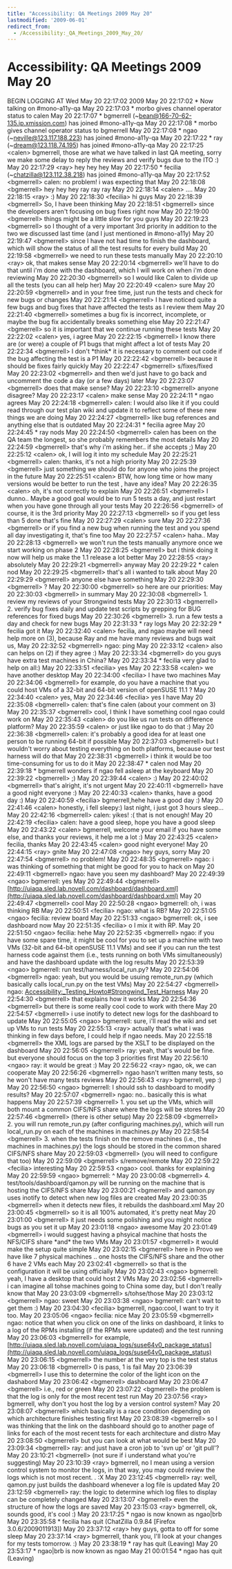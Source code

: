 ```yaml
---
title: "Accessibility: QA Meetings 2009 May 20"
lastmodified: '2009-06-01'
redirect_from:
  - /Accessibility:_QA_Meetings_2009_May_20/
---
```


Accessibility: QA Meetings 2009 May 20
======================================

BEGIN LOGGING AT Wed May 20 22:17:02 2009
 May 20 22:17:02 \* Now talking on #mono-a11y-qa
 May 20 22:17:03 \* morbo gives channel operator status to calen
 May 20 22:17:07 \* bgmerrell (\~bean@166-70-62-135.ip.xmission.com) has joined #mono-a11y-qa
 May 20 22:17:08 \* morbo gives channel operator status to bgmerrell
 May 20 22:17:08 \* ngao (\~neville@123.117.188.223) has joined #mono-a11y-qa
 May 20 22:17:22 \* ray (\~dream@123.118.74.195) has joined #mono-a11y-qa
 May 20 22:17:25 \<calen\> bgmerrell, those are what we have talked in last QA meeting, sorry we make some delay to reply the reviews and verify bugs due to the ITO :)
 May 20 22:17:29 \<ray\> hey hey hey
 May 20 22:17:50 \* fecilia (\~chatzilla@123.112.38.218) has joined #mono-a11y-qa
 May 20 22:17:52 \<bgmerrell\> calen: no problem! i was expecting that
 May 20 22:18:08 \<bgmerrell\> hey hey hey ray ray ray
 May 20 22:18:14 \<calen\> ....
 May 20 22:18:15 \<ray\> :)
 May 20 22:18:30 \<fecilia\> hi guys
 May 20 22:18:39 \<bgmerrell\> So, I have been thinking
 May 20 22:18:51 \<bgmerrell\> since the developers aren't focusing on bug fixes right now
 May 20 22:19:00 \<bgmerrell\> things might be a little slow for you guys
 May 20 22:19:23 \<bgmerrell\> so I thought of a very important 3rd priority in addition to the two we discussed last time (and I just mentioned in #mono-a11y)
 May 20 22:19:47 \<bgmerrell\> since I have not had time to finish the dashboard, which will show the status of all the test results for every build
 May 20 22:19:58 \<bgmerrell\> we need to run these tests manually
 May 20 22:20:10 \<ray\> ok, that makes sense
 May 20 22:20:14 \<bgmerrell\> we'll have to do that until i'm done with the dashboard, which I will work on when i'm done reviewing
 May 20 22:20:30 \<bgmerrell\> so I would like Calen to divide up all the tests (you can all help her)
 May 20 22:20:49 \<calen\> sure
 May 20 22:20:59 \<bgmerrell\> and in your free time, just run the tests and check for new bugs or changes
 May 20 22:21:14 \<bgmerrell\> I have noticed quite a few bugs and bug fixes that have affected the tests as I review them
 May 20 22:21:40 \<bgmerrell\> sometimes a bug fix is incorrect, incomplete, or maybe the bug fix accidentally breaks something else
 May 20 22:21:47 \<bgmerrell\> so it is important that we continue running these tests
 May 20 22:22:02 \<calen\> yes, i agree
 May 20 22:22:15 \<bgmerrell\> I know there are (or were) a couple of P1 bugs that might affect a lot of tests
 May 20 22:22:34 \<bgmerrell\> I don't \*think\* it is necessary to comment out code if the bug affecting the test is a P1
 May 20 22:22:42 \<bgmerrell\> because it should be fixes fairly quickly
 May 20 22:22:47 \<bgmerrell\> s/fixes/fixed
 May 20 22:23:02 \<bgmerrell\> and then we'd just have to go back and uncomment the code a day (or a few days) later
 May 20 22:23:07 \<bgmerrell\> does that make sense?
 May 20 22:23:10 \<bgmerrell\> anyone disagree?
 May 20 22:23:17 \<calen\> make sense
 May 20 22:24:11 \* ngao agrees
 May 20 22:24:18 \<bgmerrell\> calen: I would also like it if you could read through our test plan wiki and update it to reflect some of these new things we are doing
 May 20 22:24:27 \<bgmerrell\> like bug references and anything else that is outdated
 May 20 22:24:31 \* fecilia agree
 May 20 22:24:45 \* ray nods
 May 20 22:24:50 \<bgmerrell\> calen has been on the QA team the longest, so she probably remembers the most details
 May 20 22:24:59 \<bgmerrell\> that's why i'm asking her.. if she accepts ;)
 May 20 22:25:12 \<calen\> ok, I will log it into my schedule
 May 20 22:25:21 \<bgmerrell\> calen: thanks, it's not a high priority
 May 20 22:25:39 \<bgmerrell\> just something we should do for anyone who joins the project in the future
 May 20 22:25:51 \<calen\> BTW, how long time or how many versions would be better to run the test , have any idea?
 May 20 22:26:35 \<calen\> oh, it's not correctly to explain
 May 20 22:26:51 \<bgmerrell\> I dunno.. Maybe a good goal would be to run 5 tests a day, and just restart when you have gone through all your tests
 May 20 22:26:56 \<bgmerrell\> of course, it is the 3rd priority
 May 20 22:27:13 \<bgmerrell\> so if you get less than 5 done that's fine
 May 20 22:27:29 \<calen\> sure
 May 20 22:27:36 \<bgmerrell\> or if you find a new bug when running the test and you spend all day investigating it, that's fine too
 May 20 22:27:57 \<calen\> haha..
 May 20 22:28:13 \<bgmerrell\> we won't run the tests manually anymore once we start working on phase 2
 May 20 22:28:25 \<bgmerrell\> but i think doing it now will help us make the 1.1 release a lot better
 May 20 22:28:55 \<ray\> absolutely
 May 20 22:29:21 \<bgmerrell\> anyway
 May 20 22:29:22 \* calen nod
 May 20 22:29:25 \<bgmerrell\> that's all i wanted to talk about
 May 20 22:29:29 \<bgmerrell\> anyone else have something
 May 20 22:29:30 \<bgmerrell\> ?
 May 20 22:30:00 \<bgmerrell\> so here are our priorities:
 May 20 22:30:03 \<bgmerrell\> in summary
 May 20 22:30:08 \<bgmerrell\> 1. review my reviews of your Strongwind tests
 May 20 22:30:13 \<bgmerrell\> 2. verify bug fixes daily and update test scripts by grepping for BUG references for fixed bugs
 May 20 22:30:26 \<bgmerrell\> 3. run a few tests a day and check for new bugs
 May 20 22:31:33 \* ray logs
 May 20 22:32:29 \* fecilia got it
 May 20 22:32:40 \<calen\> fecilia, and ngao maybe will need help more on (3), because Ray and me have many reviews and bugs wait us,
 May 20 22:32:52 \<bgmerrell\> ngao: ping
 May 20 22:33:12 \<calen\> also can helps on (2) if they agree :)
 May 20 22:33:34 \<bgmerrell\> do you guys have extra test machines in China?
 May 20 22:33:34 \* fecilia very glad to help on all:)
 May 20 22:33:51 \<fecilia\> yes
 May 20 22:33:58 \<calen\> we have another desktop
 May 20 22:34:00 \<fecilia\> I have two machines
 May 20 22:34:06 \<bgmerrell\> for example, do you have a machine that you could host VMs of a 32-bit and 64-bit version of openSUSE 11.1 ?
 May 20 22:34:40 \<calen\> yes,
 May 20 22:34:46 \<fecilia\> yes I have
 May 20 22:35:08 \<bgmerrell\> calen: that's fine calen (about your comment on 3)
 May 20 22:35:37 \<bgmerrell\> cool, I think I have something cool ngao could work on
 May 20 22:35:43 \<calen\> do you like us run tests on difference platform?
 May 20 22:35:59 \<calen\> or just like ngao to do that :)
 May 20 22:36:38 \<bgmerrell\> calen: it's probably a good idea for at least one person to be running 64-bit if possible
 May 20 22:37:03 \<bgmerrell\> but I wouldn't worry about testing everything on both platforms, because our test harness will do that
 May 20 22:38:31 \<bgmerrell\> i think it would be too time-consuming for us to do it
 May 20 22:38:47 \* calen nod
 May 20 22:39:18 \* bgmerrell wonders if ngao fell asleep at the keyboard
 May 20 22:39:22 \<bgmerrell\> ;)
 May 20 22:39:44 \<calen\> :)
 May 20 22:40:02 \<bgmerrell\> that's alright, it's not urgent
 May 20 22:40:11 \<bgmerrell\> have a good night everyone :)
 May 20 22:40:33 \<calen\> thanks, have a good day :)
 May 20 22:40:59 \<fecilia\> bgmerrell,hehe have a good day :)
 May 20 22:41:46 \<calen\> honestly, i fell sleepy:) last night, i just got 3 hours sleep...
 May 20 22:42:16 \<bgmerrell\> calen: yikes! :( that is not enough!
 May 20 22:42:19 \<fecilia\> calen: have a good sleep, hope you have a good sleep
 May 20 22:43:22 \<calen\> bgmerrell, welcome your email if you have some else, and thanks your reviews, it help me a lot :)
 May 20 22:43:25 \<calen\> fecilia, thanks
 May 20 22:43:45 \<calen\> good night everyone!
 May 20 22:44:15 \<ray\> gnite
 May 20 22:47:08 \<ngao\> hey guys, sorry
 May 20 22:47:54 \<bgmerrell\> no problem!
 May 20 22:48:35 \<bgmerrell\> ngao: i was thinking of something that might be good for you to hack on
 May 20 22:49:11 \<bgmerrell\> ngao: have you seen my dashboard?
 May 20 22:49:39 \<ngao\> bgmerrell: yes
 May 20 22:49:44 \<bgmerrell\> [http://uiaqa.sled.lab.novell.com/dashboard/dashboard.xml](http://uiaqa.sled.lab.novell.com/dashboard/dashboard.xml)
 May 20 22:49:47 \<bgmerrell\> cool
 May 20 22:50:28 \<ngao\> bgmerrell: oh, i was thinking RB
 May 20 22:50:51 \<fecilia\> ngao: what is RB?
 May 20 22:51:05 \<ngao\> fecilia: review board
 May 20 22:51:33 \<ngao\> bgmerrell: ok, i see dashboard now
 May 20 22:51:35 \<fecilia\> o I mix it with RP.
 May 20 22:51:50 \<ngao\> fecilia: hehe
 May 20 22:52:35 \<bgmerrell\> ngao: if you have some spare time, it might be cool for you to set up a machine with two VMs (32-bit and 64-bit openSUSE 11.1 VMs) and see if you can run the test harness code against them (i.e., tests running on both VMs simultaneously) and have the dashboard update with the log results
 May 20 22:53:39 \<ngao\> bgmerrell: run test/harness/local_run.py?
 May 20 22:54:06 \<bgmerrell\> ngao: yeah, but you would be usuing remote_run.py (which basically calls local_run.py on the test VMs)
 May 20 22:54:27 \<bgmerrell\> ngao: [Accessibility:_Testing_Howto#Strongwind_Test_Harness](/Accessibility:_Testing_Howto#Strongwind_Test_Harness)
 May 20 22:54:30 \<bgmerrell\> that explains how it works
 May 20 22:54:36 \<bgmerrell\> but there is some really cool code to work with there
 May 20 22:54:57 \<bgmerrell\> i use inotify to detect new logs for the dashboard to update
 May 20 22:55:05 \<ngao\> bgmerrell: sure, i'll read the wiki and set up VMs to run tests
 May 20 22:55:13 \<ray\> actually that's what i was thinking in few days before, I could help if ngao needs.
 May 20 22:55:18 \<bgmerrell\> the XML logs are parsed by the XSLT to be displayed on the dashboard
 May 20 22:56:05 \<bgmerrell\> ray: yeah, that's would be fine. but everyone should focus on the top 3 priorities first
 May 20 22:56:10 \<ngao\> ray: it would be great :)
 May 20 22:56:22 \<ray\> ngao, ok, we can cooperate
 May 20 22:56:26 \<bgmerrell\> ngao hasn't written many tests, so he won't have many tests reviews
 May 20 22:56:43 \<ray\> bgmerrell, yep :)
 May 20 22:56:50 \<ngao\> bgmerrell: I should ssh to dashboard to modify results?
 May 20 22:57:07 \<bgmerrell\> ngao: no.. basically this is what happens
 May 20 22:57:39 \<bgmerrell\> 1. you set up the VMs, which will both mount a common CIFS/NFS share where the logs will be stores
 May 20 22:57:46 \<bgmerrell\> (there is other setup)
 May 20 22:58:09 \<bgmerrell\> 2. you will run remote_run.py (after configuring machines.py), which will run local_run.py on each of the machines in machines.py
 May 20 22:58:54 \<bgmerrell\> 3. when the tests finish on the remove machines (i.e., the machines in machines.py) the logs should be stored in the common shared CIFS/NFS share
 May 20 22:59:03 \<bgmerrell\> (you will need to configure that too)
 May 20 22:59:09 \<bgmerrell\> s/remove/remote
 May 20 22:59:22 \<fecilia\> interesting
 May 20 22:59:53 \<ngao\> cool. thanks for explaining
 May 20 22:59:59 \<ngao\> bgmerrell: \^
 May 20 23:00:08 \<bgmerrell\> 4. test/tools/dashboard/qamon.py will be running on the machine that is hosting the CIFS/NFS share
 May 20 23:00:21 \<bgmerrell\> and qamon.py uses inotify to detect when new log files are created
 May 20 23:00:35 \<bgmerrell\> when it detects new files, it rebuilds the dashboard.xml
 May 20 23:00:45 \<bgmerrell\> so it is all 100% automated, it's pretty neat
 May 20 23:01:00 \<bgmerrell\> it just needs some polishing and you might notice bugs as you set it up
 May 20 23:01:18 \<ngao\> awesome
 May 20 23:01:49 \<bgmerrell\> i would suggest having a phsyical machine that hosts the NFS/CIFS share \*and\* the two VMs
 May 20 23:01:57 \<bgmerrell\> it would make the setup quite simple
 May 20 23:02:15 \<bgmerrell\> here in Provo we have like 7 physical machines .. one hosts the CIFS/NFS share and the other 6 have 2 VMs each
 May 20 23:02:41 \<bgmerrell\> so that is the configuration it will be using officially
 May 20 23:02:43 \<ngao\> bgmerrell: yeah, I have a desktop that could host 2 VMs
 May 20 23:02:56 \<bgmerrell\> i can imagine all tohse machines going to China some day, but I don't really know that
 May 20 23:03:09 \<bgmerrell\> s/tohse/those
 May 20 23:03:12 \<bgmerrell\> ngao: sweet
 May 20 23:03:38 \<ngao\> bgmerrell: can't wait to get them :)
 May 20 23:04:30 \<fecilia\> bgmerrell, ngao:cool, I want to try it too.
 May 20 23:05:06 \<ngao\> fecilia: nice
 May 20 23:05:59 \<bgmerrell\> ngao: notice that when you click on one of the links on dashboard, it links to a log of the RPMs installing (if the RPMs were updated) and the test running
 May 20 23:06:03 \<bgmerrell\> for example, [http://uiaqa.sled.lab.novell.com/uiaqa_logs/suse64v0_package_status](http://uiaqa.sled.lab.novell.com/uiaqa_logs/suse64v0_package_status)
 May 20 23:06:15 \<bgmerrell\> the number at the very top is the test status
 May 20 23:06:18 \<bgmerrell\> 0 is pass, 1 is fail
 May 20 23:06:39 \<bgmerrell\> I use this to determine the color of the light icon on the dashabord
 May 20 23:06:42 \<bgmerrell\> dashboard
 May 20 23:06:47 \<bgmerrell\> i.e., red or green
 May 20 23:07:22 \<bgmerrell\> the problem is that the log is only for the most recent test run
 May 20 23:07:56 \<ray\> bgmerrell, why don't you host the log by a version control system?
 May 20 23:08:07 \<bgmerrell\> which basically is a race condition depending on which architecture finishes testing first
 May 20 23:08:39 \<bgmerrell\> so I was thinking that the link on the dashboard should go to another page of links for each of the most recent tests for each architecture and distro
 May 20 23:08:50 \<bgmerrell\> but you can look at what would be best
 May 20 23:09:34 \<bgmerrell\> ray: and just have a cron job to 'svn up' or 'git pull'?
 May 20 23:10:21 \<bgmerrell\> (not sure if i understand what you're suggesting)
 May 20 23:10:39 \<ray\> bgmerrell, no I mean using a version control system to monitor the logs, in that way, you may could review the logs which is not most recent. . :X
 May 20 23:12:45 \<bgmerrell\> ray: well, qamon.py just builds the dashboard whenever a log file is updated
 May 20 23:12:59 \<bgmerrell\> ray: the logic to determine which log files to display can be completely changed
 May 20 23:13:07 \<bgmerrell\> even the structure of how the logs are saved
 May 20 23:15:03 \<ray\> bgmerrell, ok, sounds good, it's cool :)
 May 20 23:17:25 \* ngao is now known as ngao|brb
 May 20 23:35:58 \* fecilia has quit (ChatZilla 0.9.84 [Firefox 3.0.6/2009011913])
 May 20 23:37:12 \<ray\> hey guys, gotta to off for some sleep
 May 20 23:37:14 \<ray\> bgmerrell, thank you, I'll look at your changes for my tests tomorrow. :)
 May 20 23:38:19 \* ray has quit (Leaving)
 May 20 23:53:17 \* ngao|brb is now known as ngao
 May 21 00:01:54 \* ngao has quit (Leaving)

